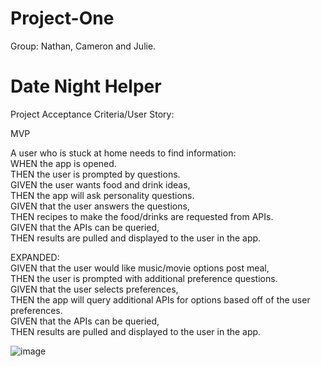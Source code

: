 # Project-One
Group: Nathan, Cameron and Julie.<br/>

# Date Night Helper
Project Acceptance Criteria/User Story:<br/> 

MVP<br/>

A user who is stuck at home needs to find information:<br/> 
WHEN the app is opened.<br/>
THEN the user is prompted by questions.<br/>
GIVEN the user wants food and drink ideas,<br/>
THEN the app will ask personality questions.<br/>
GIVEN that the user answers the questions,<br/>
THEN recipes to make the food/drinks are requested from APIs.<br/> 
GIVEN that the APIs can be queried,<br/>
THEN results are pulled and displayed to the user in the app.<br/>

EXPANDED:<br/>
GIVEN that the user would like music/movie options post meal,<br/>
THEN the user is prompted with additional preference questions.<br/>
GIVEN that the user selects preferences,<br/>
THEN the app will query additional APIs for options based off of the user preferences.<br/>
GIVEN that the APIs can be queried,<br/>
THEN results are pulled and displayed to the user in the app.<br/>

![image](https://user-images.githubusercontent.com/60047114/79530278-c1b07880-8023-11ea-8e68-8864bd963580.png)
